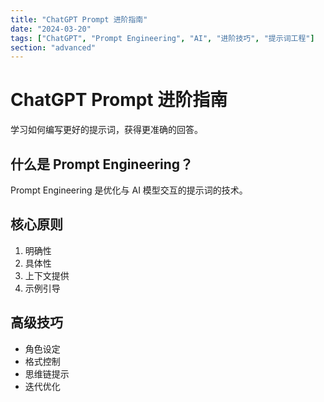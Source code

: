 ```yaml
---
title: "ChatGPT Prompt 进阶指南"
date: "2024-03-20"
tags: ["ChatGPT", "Prompt Engineering", "AI", "进阶技巧", "提示词工程"]
section: "advanced"
---
```


# ChatGPT Prompt 进阶指南

学习如何编写更好的提示词，获得更准确的回答。

## 什么是 Prompt Engineering？

Prompt Engineering 是优化与 AI 模型交互的提示词的技术。

## 核心原则

1. 明确性
2. 具体性
3. 上下文提供
4. 示例引导

## 高级技巧

- 角色设定
- 格式控制
- 思维链提示
- 迭代优化 